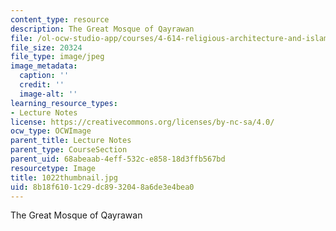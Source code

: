 ```yaml
---
content_type: resource
description: The Great Mosque of Qayrawan
file: /ol-ocw-studio-app/courses/4-614-religious-architecture-and-islamic-cultures-fall-2002/8b18f6101c29dc8932048a6de3e4bea0_1022thumbnail.jpg
file_size: 20324
file_type: image/jpeg
image_metadata:
  caption: ''
  credit: ''
  image-alt: ''
learning_resource_types:
- Lecture Notes
license: https://creativecommons.org/licenses/by-nc-sa/4.0/
ocw_type: OCWImage
parent_title: Lecture Notes
parent_type: CourseSection
parent_uid: 68abeaab-4eff-532c-e858-18d3ffb567bd
resourcetype: Image
title: 1022thumbnail.jpg
uid: 8b18f610-1c29-dc89-3204-8a6de3e4bea0
---
```

The Great Mosque of Qayrawan